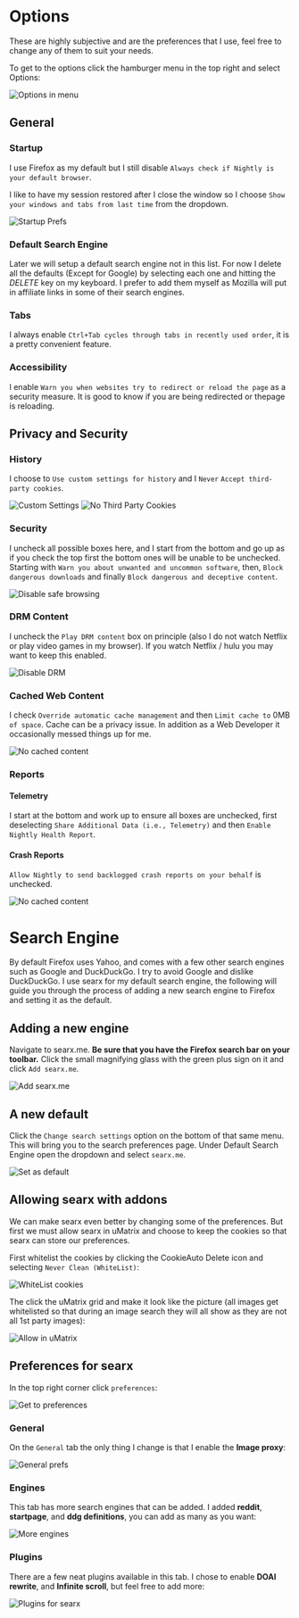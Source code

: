 # Options
These are highly subjective and are the preferences that I use, feel free to change any of them to suit your needs. 

To get to the options click the hamburger menu in the top right and select Options:     
    
![Options in menu](https://github.com/themagicteeth/magic-userjs/blob/master/prefs/options.PNG)

## General
### Startup
I use Firefox as my default but I still disable `Always check if Nightly is your default browser`.

I like to have my session restored after I close the window so I choose `Show your windows and tabs from last time` from the dropdown.    

![Startup Prefs](https://github.com/themagicteeth/magic-userjs/blob/master/prefs/prefs1.PNG)

### Default Search Engine
Later we will setup a default search engine not in this list. For now I delete all the defaults (Except for Google) by selecting each one and hitting the *DELETE* key on my keyboard. I prefer to add them myself as Mozilla will put in affiliate links in some of their search engines.

### Tabs
I always enable `Ctrl+Tab cycles through tabs in recently used order`, it is a pretty convenient feature.

### Accessibility
I enable `Warn you when websites try to redirect or reload the page` as a security measure. It is good to know if you are being redirected or thepage is reloading.

## Privacy and Security
### History
I choose to `Use custom settings for history` and I `Never` `Accept third-party cookies`.   
    
![Custom Settings](https://github.com/themagicteeth/magic-userjs/blob/master/prefs/custom-history.PNG)
![No Third Party Cookies](https://github.com/themagicteeth/magic-userjs/blob/master/prefs/never-third.PNG)

### Security
I uncheck all possible boxes here, and I start from the bottom and go up as if you check the top first the bottom ones will be unable to be unchecked. Starting with `Warn you about unwanted and uncommon software`, then, `Block dangerous downloads` and finally `Block dangerous and deceptive content`.    
    
![Disable safe browsing](https://github.com/themagicteeth/magic-userjs/blob/master/prefs/security.PNG)

### DRM Content
I uncheck the `Play DRM content` box on principle (also I do not watch Netflix or play video games in my browser). If you watch Netflix / hulu you may want to keep this enabled.   
    
![Disable DRM](https://github.com/themagicteeth/magic-userjs/blob/master/prefs/drm.PNG)

### Cached Web Content
I check `Override automatic cache management` and then `Limit cache to` 0MB `of space`. Cache can be a privacy issue. In addition as a Web Developer it occasionally messed things up for me.   
    
![No cached content](https://github.com/themagicteeth/magic-userjs/blob/master/prefs/cache.PNG) 
       
### Reports
#### Telemetry
I start at the bottom and work up to ensure all boxes are unchecked, first deselecting `Share Additional Data (i.e., Telemetry)` and then `Enable Nightly Health Report`. 

#### Crash Reports
`Allow Nightly to send backlogged crash reports on your behalf` is unchecked.   
    
![No cached content](https://github.com/themagicteeth/magic-userjs/blob/master/prefs/reports.PNG) 

# Search Engine
By default Firefox uses Yahoo, and comes with a few other search engines such as Google and DuckDuckGo. I try to avoid Google and dislike DuckDuckGo. I use searx for my default search engine, the following will guide you through the process of adding a new search engine to Firefox and setting it as the default.

## Adding a new engine
Navigate to searx.me. **Be sure that you have the Firefox search bar on your toolbar.** Click the small magnifying glass with the green plus sign on it and click `Add searx.me`.   
    
![Add searx.me](https://github.com/themagicteeth/magic-userjs/blob/master/searx/searx.PNG) 
 
## A new default
Click the `Change search settings` option on the bottom of that same menu. This will bring you to the search preferences page. Under Default Search Engine open the dropdown and select `searx.me`.     
    
![Set as default](https://github.com/themagicteeth/magic-userjs/blob/master/searx/default.PNG)

## Allowing searx with addons
We can make searx even better by changing some of the preferences. But first we must allow searx in uMatrix and choose to keep the cookies so that searx can store our preferences.    

First whitelist the cookies by clicking the CookieAuto Delete icon and selecting `Never Clean (WhiteList)`:     
    
![WhiteList cookies](https://github.com/themagicteeth/magic-userjs/blob/master/searx/whitelistsearx.PNG)

The click the uMatrix grid and make it look like the picture (all images get whitelisted so that during an image search they will all show as they are not all 1st party images):       
        
![Allow in uMatrix](https://github.com/themagicteeth/magic-userjs/blob/master/searx/searx-umatrix.PNG)

## Preferences for searx
In the top right corner click `preferences`:    
    
![Get to preferences](https://github.com/themagicteeth/magic-userjs/blob/master/searx/prefs.PNG)

### General
On the `General` tab the only thing I change is that I enable the **Image proxy**:  
    
![General prefs](https://github.com/themagicteeth/magic-userjs/blob/master/searx/searx-gen.PNG)

### Engines
This tab has more search engines that can be added. I added **reddit**, **startpage**, and **ddg definitions**, you can add as many as you want:    
    
![More engines](https://github.com/themagicteeth/magic-userjs/blob/master/searx/searx-prefs.PNG)

### Plugins
There are a few neat plugins available in this tab. I chose to enable **DOAI rewrite**, and **Infinite scroll**, but feel free to add more:
    
![Plugins for searx](https://github.com/themagicteeth/magic-userjs/blob/master/searx/searx-plugins.PNG)

